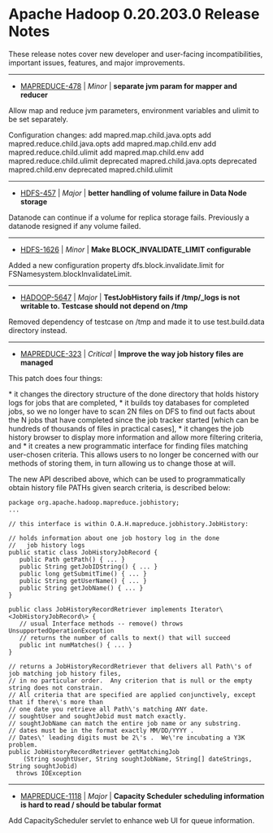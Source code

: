 
<!---
# Licensed to the Apache Software Foundation (ASF) under one
# or more contributor license agreements.  See the NOTICE file
# distributed with this work for additional information
# regarding copyright ownership.  The ASF licenses this file
# to you under the Apache License, Version 2.0 (the
# "License"); you may not use this file except in compliance
# with the License.  You may obtain a copy of the License at
#
#     http://www.apache.org/licenses/LICENSE-2.0
#
# Unless required by applicable law or agreed to in writing, software
# distributed under the License is distributed on an "AS IS" BASIS,
# WITHOUT WARRANTIES OR CONDITIONS OF ANY KIND, either express or implied.
# See the License for the specific language governing permissions and
# limitations under the License.
-->
# Apache Hadoop  0.20.203.0 Release Notes

These release notes cover new developer and user-facing incompatibilities, important issues, features, and major improvements.


---

* [MAPREDUCE-478](https://issues.apache.org/jira/browse/MAPREDUCE-478) | *Minor* | **separate jvm param for mapper and reducer**

Allow map and reduce jvm parameters, environment variables and ulimit to be set separately.

Configuration changes:
      add mapred.map.child.java.opts
      add mapred.reduce.child.java.opts
      add mapred.map.child.env
      add mapred.reduce.child.ulimit
      add mapred.map.child.env
      add mapred.reduce.child.ulimit
      deprecated mapred.child.java.opts
      deprecated mapred.child.env
      deprecated mapred.child.ulimit


---

* [HDFS-457](https://issues.apache.org/jira/browse/HDFS-457) | *Major* | **better handling of volume failure in Data Node storage**

Datanode can continue if a volume for replica storage fails. Previously a datanode resigned if any volume failed.


---

* [HDFS-1626](https://issues.apache.org/jira/browse/HDFS-1626) | *Minor* | **Make BLOCK\_INVALIDATE\_LIMIT configurable**

Added a new configuration property dfs.block.invalidate.limit for FSNamesystem.blockInvalidateLimit.


---

* [HADOOP-5647](https://issues.apache.org/jira/browse/HADOOP-5647) | *Major* | **TestJobHistory fails if /tmp/\_logs is not writable to. Testcase should not depend on /tmp**

Removed dependency of testcase on /tmp and made it to use test.build.data directory instead.


---

* [MAPREDUCE-323](https://issues.apache.org/jira/browse/MAPREDUCE-323) | *Critical* | **Improve the way job history files are managed**

This patch does four things:

\* it changes the directory structure of the done directory that holds history logs for jobs that are completed,
\* it builds toy databases for completed jobs, so we no longer have to scan 2N files on DFS to find out facts about the N jobs that have completed since the job tracker started [which can be hundreds of thousands of files in practical cases],
\* it changes the job history browser to display more information and allow more filtering criteria, and
\* it creates a new programmatic interface for finding files matching user-chosen criteria. This allows users to no longer be concerned with our methods of storing them, in turn allowing us to change those at will.

The new API described above, which can be used to programmatically obtain history file PATHs given search criteria, is described below:

    package org.apache.hadoop.mapreduce.jobhistory;
    ...

    // this interface is within O.A.H.mapreduce.jobhistory.JobHistory:

    // holds information about one job hostory log in the done 
    //   job history logs
    public static class JobHistoryJobRecord {
       public Path getPath() { ... }
       public String getJobIDString() { ... }
       public long getSubmitTime() { ... }
       public String getUserName() { ... }
       public String getJobName() { ... }
    }

    public class JobHistoryRecordRetriever implements Iterator\<JobHistoryJobRecord\> {
       // usual Interface methods -- remove() throws UnsupportedOperationException
       // returns the number of calls to next() that will succeed
       public int numMatches() { ... }
    }

    // returns a JobHistoryRecordRetriever that delivers all Path\'s of job matching job history files,
    // in no particular order.  Any criterion that is null or the empty string does not constrain.
    // All criteria that are specified are applied conjunctively, except that if there\'s more than
    // one date you retrieve all Path\'s matching ANY date.
    // soughtUser and soughtJobid must match exactly.
    // soughtJobName can match the entire job name or any substring.
    // dates must be in the format exactly MM/DD/YYYY .  
    // Dates\' leading digits must be 2\'s .  We\'re incubating a Y3K problem.
    public JobHistoryRecordRetriever getMatchingJob
        (String soughtUser, String soughtJobName, String[] dateStrings, String soughtJobid)
      throws IOException


---

* [MAPREDUCE-1118](https://issues.apache.org/jira/browse/MAPREDUCE-1118) | *Major* | **Capacity Scheduler scheduling information is hard to read / should be tabular format**

Add CapacityScheduler servlet to enhance web UI for queue information.



